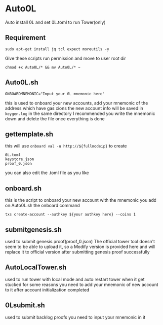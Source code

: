 # Auto0L
Auto install 0L and set 0L.toml to run Tower(only)

## Requirement
```
sudo apt-get install jq tcl expect moreutils -y
```
Give these scripts run permission and move to user root dir
```
chmod +x Auto0L/* && mv Auto0L/* ~
```

## Auto0L.sh
```
ONBOARDMNEMONIC="Input your 0L mnemonic here"
```
this is used to onboard your new accounts, add your mnemonic of the address which have gas cions
the new account info will be saved in `keygen.log` in the same directory
I recommended you write the mnemonic down and delete the file once everything is done

## gettemplate.sh
this will use `onboard val -u http://${fullnodeip}` to create 
```
0L.toml 
keystore.json
proof_0.json
```
you can also edit the .toml file as you like

## onboard.sh
this is the script to onboard your new account with the mnemonic you add on Auto0L.sh
the onboard command
```
txs create-account --authkey ${your authkey here} --coins 1
```

## submitgenesis.sh
used to submit genesis proof(proof_0.json)
The official tower tool doesn't seem to be able to upload it, so a Modify version is provided here
and will replace it to official version after submitting genesis proof successfully

## AutoLocalTower.sh
used to run tower with local mode and auto restart tower when it get stucked for some reasons
you need to add your mnemonic of new account to it after account initialization completed

## 0Lsubmit.sh
used to submit backlog proofs
you need to input your mnemonic in it 
